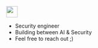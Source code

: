 <img src="https://media.giphy.com/media/hvRJCLFzcasrR4ia7z/giphy.gif" width="30px" />

- Security engineer
- Building between AI & Security
- Feel free to reach out ;)
